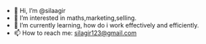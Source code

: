 - 👋 Hi, I’m @silaagir
- 👀 I’m interested in maths,marketing,selling.
- 🌱 I’m currently learning, how do i work effectively and efficiently.
- 📫 How to reach me: silagir123@gmail.com

<!---
silaagir/silaagir is a ✨ special ✨ repository because its `README.md` (this file) appears on your GitHub profile.
You can click the Preview link to take a look at your changes.
--->

